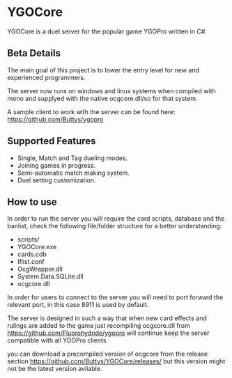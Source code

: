 YGOCore
===================
YGOCore is a duel server for the popular game YGOPro written in C#.

## Beta Details ##

The main goal of this project is to lower the entry level for new and experienced programmers.

The server now runs on windows and linux systems when compiled with mono and supplyed with the native ocgcore.dll/so for that system.

A sample client to work with the server can be found here: https://github.com/Buttys/ygopro

## Supported Features ##

* Single, Match and Tag dueling modes.
* Joining games in progress.
* Semi-automatic match making system.
* Duel setting customization. 

## How to use ##

In order to run the server you will require the card scripts, database and the banlist, check the following file/folder structure for a better understanding:

* scripts/
* YGOCore.exe
* cards.cdb
* lflist.conf
* OcgWrapper.dll
* System.Data.SQLite.dll
* ocgcore.dll

In order for users to connect to the server you will need to port forward the relevant port, in this case 8911 is used by default.

The server is designed in such a way that when new card effects and rulings are added to the game just recompiling ocgcore.dll from https://github.com/Fluorohydride/ygopro will continue keep the server compatible with all YGOPro clients.

you can download a precompiled version of ocgcore from the release section https://github.com/Buttys/YGOCore/releases/
but this version might not be the latest version avliable.
